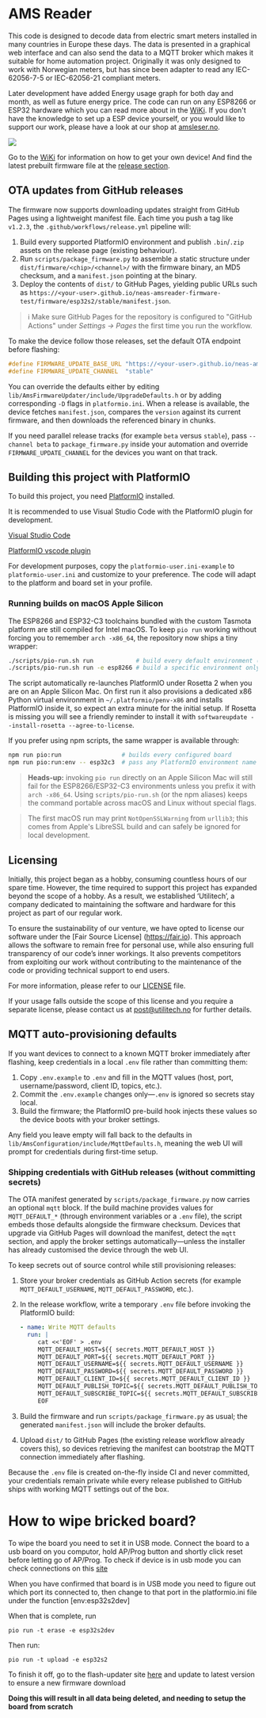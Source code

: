 # AMS Reader
This code is designed to decode data from electric smart meters installed in many countries in Europe these days. The data is presented in a graphical web interface and can also send the data to a MQTT broker which makes it suitable for home automation project. Originally it was only designed to work with Norwegian meters, but has since been adapter to read any IEC-62056-7-5 or IEC-62056-21 compliant meters.

Later development have added Energy usage graph for both day and month, as well as future energy price. The code can run on any ESP8266 or ESP32 hardware which you can read more about in the [WiKi](https://github.com/UtilitechAS/amsreader-firmware/wiki). If you don't have the knowledge to set up a ESP device yourself, or you would like to support our work, please have a look at our shop at [amsleser.no](https://amsleser.no/).


<img src="images/dashboard.png">

Go to the [WiKi](https://github.com/UtilitechAS/amsreader-firmware/wiki) for information on how to get your own device! And find the latest prebuilt firmware file at the [release section](https://github.com/UtilitechAS/amsreader-firmware/releases).

## OTA updates from GitHub releases

The firmware now supports downloading updates straight from GitHub Pages using a
lightweight manifest file. Each time you push a tag like `v1.2.3`, the
`.github/workflows/release.yml` pipeline will:

1. Build every supported PlatformIO environment and publish `.bin`/`.zip`
	assets on the release page (existing behaviour).
2. Run `scripts/package_firmware.py` to assemble a static structure under
	`dist/firmware/<chip>/<channel>/` with the firmware binary, an MD5 checksum,
	and a `manifest.json` pointing at the binary.
3. Deploy the contents of `dist/` to GitHub Pages, yielding public URLs such as
	`https://<your-user>.github.io/neas-amsreader-firmware-test/firmware/esp32s2/stable/manifest.json`.

> ℹ️ Make sure GitHub Pages for the repository is configured to "GitHub
> Actions" under *Settings → Pages* the first time you run the workflow.

To make the device follow those releases, set the default OTA endpoint before
flashing:

```cpp
#define FIRMWARE_UPDATE_BASE_URL "https://<your-user>.github.io/neas-amsreader-firmware-test"
#define FIRMWARE_UPDATE_CHANNEL  "stable"
```

You can override the defaults either by editing
`lib/AmsFirmwareUpdater/include/UpgradeDefaults.h` or by adding corresponding
`-D` flags in `platformio.ini`. When a release is available, the device fetches
`manifest.json`, compares the `version` against its current firmware, and then
downloads the referenced binary in chunks.

If you need parallel release tracks (for example `beta` versus `stable`), pass
`--channel beta` to `package_firmware.py` inside your automation and override
`FIRMWARE_UPDATE_CHANNEL` for the devices you want on that track.

## Building this project with PlatformIO
To build this project, you need [PlatformIO](https://platformio.org/) installed.

It is recommended to use Visual Studio Code with the PlatformIO plugin for development.

[Visual Studio Code](https://code.visualstudio.com/download)

[PlatformIO vscode plugin](https://platformio.org/install/ide?install=vscode)

For development purposes, copy the ```platformio-user.ini-example``` to ```platformio-user.ini``` and customize to your preference. The code will adapt to the platform and board set in your profile.

### Running builds on macOS Apple Silicon

The ESP8266 and ESP32-C3 toolchains bundled with the custom Tasmota platform
are still compiled for Intel macOS. To keep `pio run` working without forcing
you to remember `arch -x86_64`, the repository now ships a tiny wrapper:

```bash
./scripts/pio-run.sh run            # build every default environment (all boards)
./scripts/pio-run.sh run -e esp8266 # build a specific environment only
```

The script automatically re-launches PlatformIO under Rosetta 2 when you are on
an Apple Silicon Mac. On first run it also provisions a dedicated x86 Python
virtual environment in `~/.platformio/penv-x86` and installs PlatformIO inside
it, so expect an extra minute for the initial setup. If Rosetta is missing you
will see a friendly reminder to install it with
`softwareupdate --install-rosetta --agree-to-license`.

If you prefer using npm scripts, the same wrapper is available through:

```bash
npm run pio:run                 # builds every configured board
npm run pio:run:env -- esp32c3  # pass any PlatformIO environment name
```

> **Heads-up:** invoking `pio run` directly on an Apple Silicon Mac will still
> fail for the ESP8266/ESP32-C3 environments unless you prefix it with
> `arch -x86_64`. Using `scripts/pio-run.sh` (or the npm aliases) keeps the
> command portable across macOS and Linux without special flags.

> The first macOS run may print `NotOpenSSLWarning` from `urllib3`; this comes
> from Apple's LibreSSL build and can safely be ignored for local development.

## Licensing
Initially, this project began as a hobby, consuming countless hours of our spare time. However, the time required to support this project has expanded beyond the scope of a hobby. As a result, we established ‘Utilitech’, a company dedicated to maintaining the software and hardware for this project as part of our regular work.

To ensure the sustainability of our venture, we have opted to license our software under the [Fair Source License] (https://fair.io). This approach allows the software to remain free for personal use, while also ensuring full transparency of our code’s inner workings. It also prevents competitors from exploiting our work without contributing to the maintenance of the code or providing technical support to end users.

For more information, please refer to our [LICENSE](/LICENSE) file.

If your usage falls outside the scope of this license and you require a separate license, please contact us at [post@utilitech.no](mailto:post@utilitech.no) for further details.


## MQTT auto-provisioning defaults
If you want devices to connect to a known MQTT broker immediately after flashing, keep credentials in a local `.env` file rather than committing them:

1. Copy `.env.example` to `.env` and fill in the MQTT values (host, port, username/password, client ID, topics, etc.).
2. Commit the `.env.example` changes only—`.env` is ignored so secrets stay local.
3. Build the firmware; the PlatformIO pre-build hook injects these values so the device boots with your broker settings.

Any field you leave empty will fall back to the defaults in `lib/AmsConfiguration/include/MqttDefaults.h`, meaning the web UI will prompt for credentials during first-time setup.

### Shipping credentials with GitHub releases (without committing secrets)

The OTA manifest generated by `scripts/package_firmware.py` now carries an
optional `mqtt` block. If the build machine provides values for
`MQTT_DEFAULT_*` (through environment variables or a `.env` file), the script
embeds those defaults alongside the firmware checksum. Devices that upgrade via
GitHub Pages will download the manifest, detect the `mqtt` section, and apply
the broker settings automatically—unless the installer has already customised
the device through the web UI.

To keep secrets out of source control while still provisioning releases:

1. Store your broker credentials as GitHub Action secrets (for example
	`MQTT_DEFAULT_USERNAME`, `MQTT_DEFAULT_PASSWORD`, etc.).
2. In the release workflow, write a temporary `.env` file before invoking the
	PlatformIO build:

	```yaml
	- name: Write MQTT defaults
	  run: |
		 cat <<'EOF' > .env
		 MQTT_DEFAULT_HOST=${{ secrets.MQTT_DEFAULT_HOST }}
		 MQTT_DEFAULT_PORT=${{ secrets.MQTT_DEFAULT_PORT }}
		 MQTT_DEFAULT_USERNAME=${{ secrets.MQTT_DEFAULT_USERNAME }}
		 MQTT_DEFAULT_PASSWORD=${{ secrets.MQTT_DEFAULT_PASSWORD }}
		 MQTT_DEFAULT_CLIENT_ID=${{ secrets.MQTT_DEFAULT_CLIENT_ID }}
		 MQTT_DEFAULT_PUBLISH_TOPIC=${{ secrets.MQTT_DEFAULT_PUBLISH_TOPIC }}
		 MQTT_DEFAULT_SUBSCRIBE_TOPIC=${{ secrets.MQTT_DEFAULT_SUBSCRIBE_TOPIC }}
		 EOF
	```

3. Build the firmware and run `scripts/package_firmware.py` as usual; the
	generated `manifest.json` will include the broker defaults.
4. Upload `dist/` to GitHub Pages (the existing release workflow already covers
	this), so devices retrieving the manifest can bootstrap the MQTT connection
	immediately after flashing.

Because the `.env` file is created on-the-fly inside CI and never committed,
your credentials remain private while every release published to GitHub ships
with working MQTT settings out of the box.


# How to wipe bricked board?

To wipe the board you need to set it in USB mode. Connect the board to a usb board on you computor, hold AP/Prog button and shortly click reset before letting go of AP/Prog. To check if device is in usb mode you can check connections on this [site](https://www.amsleser.cloud/flasher)

When you have confirmed that board is in USB mode you need to figure out which port its connected to, then change to that port in the platformio.ini file under the function [env:esp32s2dev]

When that is complete, run 
```
pio run -t erase -e esp32s2dev
```

Then run:
```
pio run -t upload -e esp32s2
```

To finish it off, go to the flash-updater site [here](https://www.amsleser.cloud/flasher) and update to latest version to ensure a new firmware download

**Doing this will result in all data being deleted, and needing to setup the board from scratch**
